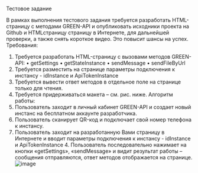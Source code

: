 Тестовое задание

В рамках выполнения тестового задания требуется разработать HTML-страницу
с методами GREEN-API и опубликовать исходники проекта на Github и
HTMLстраницу страницу в Интернете, для дальнейшей проверки, а также снять
короткое видео. Это повысит шансы на успех.
Требования:
1. Требуется разработать HTML-страницу с вызовами методов GREEN-API:
• getSettings
• getStateInstance
• sendMessage
• sendFileByUrl
2. Требуется разместить на странице параметры подключения к инстансу -
idInstance и ApiTokenInstance
3. Требуется вывести ответ методов в отдельное поле на странице только для
чтения.
4. Требуется придерживаться макета – см. рис. ниже.
Алгоритм работы:
1. Пользователь заходит в личный кабинет GREEN-API и создает новый инстанс
на бесплатном аккаунте разработчика.
2. Пользователь сканирует QR-код и подключает свой номер телефона к
инстансу.
3. Пользователь заходит на разработанную Вами страницу в Интернете и вводит
параметры подключения к инстансу - idInstance и ApiTokenInstance 4.
Пользователь последовательно нажимает на кнопки «getSettings»,
«sendMessage» и видит результат работы – сообщения отправляются, ответ
методов отображается на странице.
![image](https://github.com/altshifter/greenapitest/assets/41440410/acb36a4d-a6fa-4239-9982-1a55ef3c3979)
